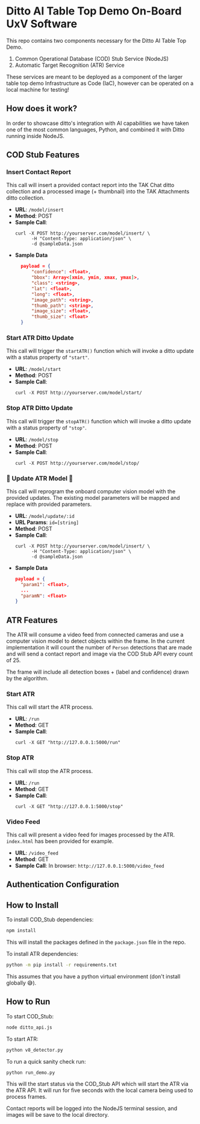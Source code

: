 # Ditto AI Table Top Demo On-Board UxV Software
This repo contains two components necessary for the Ditto AI Table Top Demo. 

1. Common Operational Database (COD) Stub Service (NodeJS)
2. Automatic Target Recognition (ATR) Service

These services are meant to be deployed as a component of the larger table top demo Infrastructure as Code (IaC), however can be operated on a local machine for testing!

## How does it work?
In order to showcase ditto's integration with AI capabilities we have taken one of the most common languages, Python, and combined it with Ditto running inside NodeJS. 

## COD Stub Features

### Insert Contact Report
This call will insert a provided contact report into the TAK Chat ditto collection and a processed image (+ thumbnail) into the TAK Attachments ditto collection.
- **URL**: `/model/insert`
- **Method**: POST
- **Sample Call**: 
  ```curl
  curl -X POST http://yourserver.com/model/insert/ \
        -H "Content-Type: application/json" \
        -d @sampleData.json
  ```
- **Sample Data**
  ```json
    payload = {
        "confidence": <float>,
        "bbox": Array<[xmin, ymin, xmax, ymax]>,
        "class": <string>,
        "lat": <float>,
        "long": <float>,
        "image_path": <string>,
        "thumb_path": <string>,
        "image_size": <float>,
        "thumb_size": <float>
    }
  ```

### Start ATR Ditto Update
This call will trigger the `startATR()` function which will invoke a ditto update with a status property of `"start"`.
- **URL**: `/model/start`
- **Method**: POST
- **Sample Call**: 
  ```curl
  curl -X POST http://yourserver.com/model/start/ 
  ```

### Stop ATR Ditto Update
This call will trigger the `stopATR()` function which will invoke a ditto update with a status property of `"stop"`.
- **URL**: `/model/stop`
- **Method**: POST
- **Sample Call**: 
  ```curl
  curl -X POST http://yourserver.com/model/stop/ 
  ```

### 🚧 Update ATR Model 🚧
This call will reprogram the onboard computer vision model with the provided updates. The existing model parameters will be mapped and replace with provided parameters.
- **URL**: `/model/update/:id`
- **URL Params**: `id=[string]`
- **Method**: POST
- **Sample Call**: 
  ```curl
  curl -X POST http://yourserver.com/model/insert/ \
        -H "Content-Type: application/json" \
        -d @sampleData.json
  ```
- **Sample Data**
  ```json
  payload = {
    "param1": <float>,
    ...
    "paramN": <float>
  }
  ```


## ATR Features
The ATR will consume a video feed from connected cameras and use a computer vision model to detect objects within the frame. In the current implementation it will count the number of `Person` detections that are made and will send a contact report and image via the COD Stub API every count of 25.

The frame will include all detection boxes + (label and confidence) drawn by the algorithm.

### Start ATR
This call will start the ATR process. 
- **URL**: `/run`
- **Method**: GET
- **Sample Call**: 
  ```curl
  curl -X GET "http://127.0.0.1:5000/run"
  ```

### Stop ATR
This call will stop the ATR process.
- **URL**: `/run`
- **Method**: GET
- **Sample Call**: 
  ```curl
  curl -X GET "http://127.0.0.1:5000/stop"
  ```

### Video Feed
This call will present a video feed for images processed by the ATR. `index.html` has been provided for example.
- **URL**: `/video_feed`
- **Method**: GET
- **Sample Call**: 
  In browser: `http://127.0.0.1:5000/video_feed`

## Authentication Configuration

## How to Install

To install COD_Stub dependencies:

```zsh
npm install
```

This will install the packages defined in the `package.json` file in the repo.

To install ATR dependencies:

```zsh
python -m pip install -r requirements.txt
```

This assumes that you have a python virtual environment (don't install globally 😅). 

## How to Run

To start COD_Stub:

```zsh
node ditto_api.js
```

To start ATR:

```zsh
python v8_detector.py
```

To run a quick sanity check run:

```zsh
python run_demo.py
```

This will the start status via the COD_Stub API which will start the ATR via the ATR API. It will run for five seconds with the local camera being used to process frames. 

Contact reports will be logged into the NodeJS terminal session, and images will be save to the local directory.